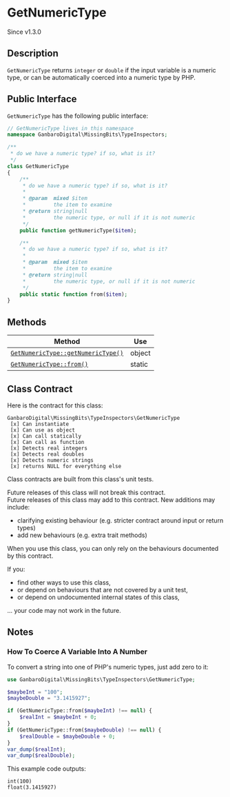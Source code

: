 # GetNumericType

<div class="callout info">
Since v1.3.0
</div>

## Description

`GetNumericType` returns `integer` or `double` if the input variable is a numeric type, or can be automatically coerced into a numeric type by PHP.

## Public Interface

`GetNumericType` has the following public interface:

```php
// GetNumericType lives in this namespace
namespace GanbaroDigital\MissingBits\TypeInspectors;

/**
 * do we have a numeric type? if so, what is it?
 */
class GetNumericType
{
    /**
     * do we have a numeric type? if so, what is it?
     *
     * @param  mixed $item
     *         the item to examine
     * @return string|null
     *         the numeric type, or null if it is not numeric
     */
    public function getNumericType($item);

    /**
     * do we have a numeric type? if so, what is it?
     *
     * @param  mixed $item
     *         the item to examine
     * @return string|null
     *         the numeric type, or null if it is not numeric
     */
    public static function from($item);
}
```

## Methods

Method | Use
-------|----
[`GetNumericType::getNumericType()`](GetNumericType.getNumericType.html) | object
[`GetNumericType::from()`](GetNumericType.from.html) | static

## Class Contract

Here is the contract for this class:

    GanbaroDigital\MissingBits\TypeInspectors\GetNumericType
     [x] Can instantiate
     [x] Can use as object
     [x] Can call statically
     [x] Can call as function
     [x] Detects real integers
     [x] Detects real doubles
     [x] Detects numeric strings
     [x] returns NULL for everything else

Class contracts are built from this class's unit tests.

<div class="callout success">
Future releases of this class will not break this contract.
</div>

<div class="callout info" markdown="1">
Future releases of this class may add to this contract. New additions may include:

* clarifying existing behaviour (e.g. stricter contract around input or return types)
* add new behaviours (e.g. extra trait methods)
</div>

<div class="callout warning" markdown="1">
When you use this class, you can only rely on the behaviours documented by this contract.

If you:

* find other ways to use this class,
* or depend on behaviours that are not covered by a unit test,
* or depend on undocumented internal states of this class,

... your code may not work in the future.
</div>

## Notes

### How To Coerce A Variable Into A Number

To convert a string into one of PHP's numeric types, just add zero to it:

```php
use GanbaroDigital\MissingBits\TypeInspectors\GetNumericType;

$maybeInt = "100";
$maybeDouble = "3.1415927";

if (GetNumericType::from($maybeInt) !== null) {
    $realInt = $maybeInt + 0;
}
if (GetNumericType::from($maybeDouble) !== null) {
    $realDouble = $maybeDouble + 0;
}
var_dump($realInt);
var_dump($realDouble);
```

This example code outputs:

    int(100)
    float(3.1415927)
